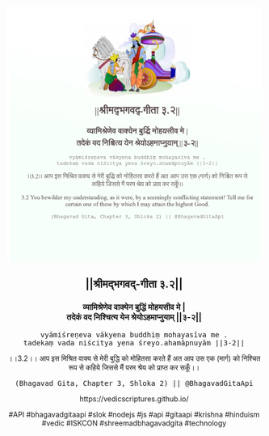 <img src="../../asset/BG_3_2.png"/>
<center><h2>||श्रीमद्‍भगवद्‍-गीता ३.२||</h2>
<h3>व्यामिश्रेणेव वाक्येन बुद्धिं मोहयसीव मे |<br/>तदेकं वद निश्चित्य येन श्रेयोऽहमाप्नुयाम् ||३-२||</h3>
<pre>vyāmiśreṇeva vākyena buddhiṃ mohayasīva me .<br/>tadekaṃ vada niścitya yena śreyo.ahamāpnuyām ||3-2||</pre>
<p>।।3.2।। आप इस मिश्रित वाक्य से मेरी बुद्धि को मोहितसा करते हैं अत आप उस एक (मार्ग) को निश्चित रूप से कहिये जिससे मैं परम श्रेय को प्राप्त कर सकूँ।।</p>
<pre>(Bhagavad Gita, Chapter 3, Shloka 2) || @BhagavadGitaApi</pre><p>https://vedicscriptures.github.io/</p><p>#API #bhagavadgitaapi #slok #nodejs #js #api #gitaapi #krishna #hinduism #vedic #ISKCON #shreemadbhagavadgita #technology</p></center>